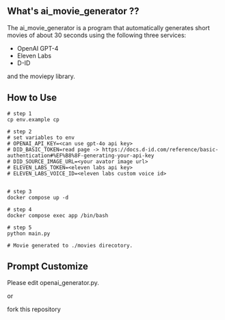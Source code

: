 ## What's ai_movie_generator ??

The ai_movie_generator is a program that automatically generates short movies of about 30 seconds using the following three services:

- OpenAI GPT-4
- Eleven Labs
- D-ID

and the moviepy library.

## How to Use

```
# step 1
cp env.example cp

# step 2
# set variables to env
# OPENAI_API_KEY=<can use gpt-4o api key>
# DID_BASIC_TOKEN=read page -> https://docs.d-id.com/reference/basic-authentication#%EF%B8%8F-generating-your-api-key
# DID_SOURCE_IMAGE_URL=<your avator image url>
# ELEVEN_LABS_TOKEN=<eleven labs api key>
# ELEVEN_LABS_VOICE_ID=<eleven labs custom voice id>


# step 3
docker compose up -d

# step 4
docker compose exec app /bin/bash

# step 5
python main.py

# Movie generated to ./movies direcotory.
```

## Prompt Customize

Please edit openai_generator.py.  

or

fork this repository
